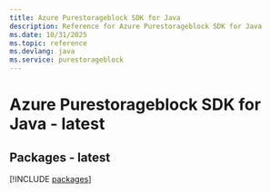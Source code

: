 ```yaml
---
title: Azure Purestorageblock SDK for Java
description: Reference for Azure Purestorageblock SDK for Java
ms.date: 10/31/2025
ms.topic: reference
ms.devlang: java
ms.service: purestorageblock
---
```

# Azure Purestorageblock SDK for Java - latest
## Packages - latest
[!INCLUDE [packages](purestorageblock-index.md)]
